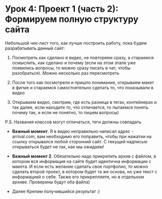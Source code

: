 # Урок 4: Проект 1 (часть 2): Формируем полную структуру сайта

Небольшой чек-лист того, как лучше построить работу, пока будем разрабатывать данный сайт:

1. Посмотреть как сделано в видео, не повторяем сразу, а стараемся осмыслить, как сделано и почему (если на этом этапе уже появились вопросы, то можно сразу писать в чат, чтобы разобраться). Можно несколько раз пересмотреть

2. После того как посмотрели и пришло понимание, открываем макет в фигме и стараемся самостоятельно сделать то, что показывали в видео

3. Открываем видео, смотрим, где есть разница в тегах, контейнерах и так далее, если находите то, что отличается, то пытаемся понять почему так, и если не понятно, то пишем вопросы)

P.S. Названия классов могут отличаться, теги должны совпадать

- **Важный момент**. ​Я в видео неправильно написал адрес - arrival.com, вам необходимо его поправить, чтобы при нажатии на ссылку открывался любой сторонний сайт. С текущей надписью открываться будет не так, как мы ожидаем!

- **Важный момент 2**. Обязательно надо прикрепить архив с файлом, в котором вся информация на сайте будет идентична информации с макета. И если есть желание сделать свое портфолио, то можно сделать второй проект, в котором будет та же основа, но уже текст с информацией о себе. Также его прикрепляете, но в отдельном архиве. Проверены будут оба файла)

- Далее Крепим получившийся результат :)
